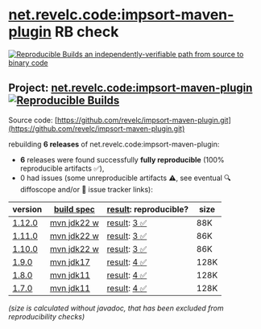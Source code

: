[net.revelc.code:impsort-maven-plugin](https://central.sonatype.com/artifact/net.revelc.code/impsort-maven-plugin/versions) RB check
=======

[![Reproducible Builds](https://reproducible-builds.org/images/logos/rb.svg) an independently-verifiable path from source to binary code](https://reproducible-builds.org/)

## Project: [net.revelc.code:impsort-maven-plugin](https://central.sonatype.com/artifact/net.revelc.code/impsort-maven-plugin/versions) [![Reproducible Builds](https://img.shields.io/endpoint?url=https://raw.githubusercontent.com/jvm-repo-rebuild/reproducible-central/master/content/net/revelc/code/impsort-maven-plugin/badge.json)](https://github.com/jvm-repo-rebuild/reproducible-central/blob/master/content/net/revelc/code/impsort-maven-plugin/README.md)

Source code: [https://github.com/revelc/impsort-maven-plugin.git](https://github.com/revelc/impsort-maven-plugin.git)

rebuilding **6 releases** of net.revelc.code:impsort-maven-plugin:
- **6** releases were found successfully **fully reproducible** (100% reproducible artifacts :white_check_mark:),
- 0 had issues (some unreproducible artifacts :warning:, see eventual :mag: diffoscope and/or :memo: issue tracker links):

| version | [build spec](/BUILDSPEC.md) | [result](https://reproducible-builds.org/docs/jvm/): reproducible? | size |
| -- | --------- | ------ | -- |
| [1.12.0](https://central.sonatype.com/artifact/net.revelc.code/impsort-maven-plugin/1.12.0/pom) | [mvn jdk22 w](impsort-maven-plugin-1.12.0.buildspec) | [result](impsort-maven-plugin-1.12.0.buildinfo): [3 :white_check_mark: ](impsort-maven-plugin-1.12.0.buildcompare) | 88K |
| [1.11.0](https://central.sonatype.com/artifact/net.revelc.code/impsort-maven-plugin/1.11.0/pom) | [mvn jdk22 w](impsort-maven-plugin-1.11.0.buildspec) | [result](impsort-maven-plugin-1.11.0.buildinfo): [3 :white_check_mark: ](impsort-maven-plugin-1.11.0.buildcompare) | 86K |
| [1.10.0](https://central.sonatype.com/artifact/net.revelc.code/impsort-maven-plugin/1.10.0/pom) | [mvn jdk22 w](impsort-maven-plugin-1.10.0.buildspec) | [result](impsort-maven-plugin-1.10.0.buildinfo): [3 :white_check_mark: ](impsort-maven-plugin-1.10.0.buildcompare) | 86K |
| [1.9.0](https://central.sonatype.com/artifact/net.revelc.code/impsort-maven-plugin/1.9.0/pom) | [mvn jdk17](impsort-maven-plugin-1.9.0.buildspec) | [result](impsort-maven-plugin-1.9.0.buildinfo): [4 :white_check_mark: ](impsort-maven-plugin-1.9.0.buildcompare) | 128K |
| [1.8.0](https://central.sonatype.com/artifact/net.revelc.code/impsort-maven-plugin/1.8.0/pom) | [mvn jdk11](impsort-maven-plugin-1.8.0.buildspec) | [result](impsort-maven-plugin-1.8.0.buildinfo): [4 :white_check_mark: ](impsort-maven-plugin-1.8.0.buildcompare) | 128K |
| [1.7.0](https://central.sonatype.com/artifact/net.revelc.code/impsort-maven-plugin/1.7.0/pom) | [mvn jdk11](impsort-maven-plugin-1.7.0.buildspec) | [result](impsort-maven-plugin-1.7.0.buildinfo): [4 :white_check_mark: ](impsort-maven-plugin-1.7.0.buildcompare) | 128K |

<i>(size is calculated without javadoc, that has been excluded from reproducibility checks)</i>
